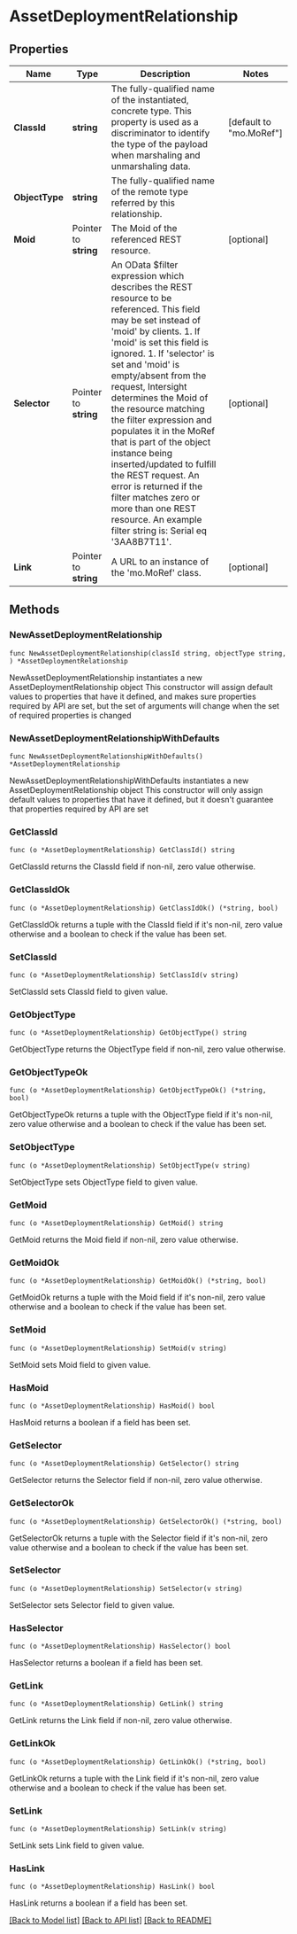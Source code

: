 # AssetDeploymentRelationship

## Properties

Name | Type | Description | Notes
------------ | ------------- | ------------- | -------------
**ClassId** | **string** | The fully-qualified name of the instantiated, concrete type. This property is used as a discriminator to identify the type of the payload when marshaling and unmarshaling data. | [default to "mo.MoRef"]
**ObjectType** | **string** | The fully-qualified name of the remote type referred by this relationship. | 
**Moid** | Pointer to **string** | The Moid of the referenced REST resource. | [optional] 
**Selector** | Pointer to **string** | An OData $filter expression which describes the REST resource to be referenced. This field may be set instead of &#39;moid&#39; by clients. 1. If &#39;moid&#39; is set this field is ignored. 1. If &#39;selector&#39; is set and &#39;moid&#39; is empty/absent from the request, Intersight determines the Moid of the resource matching the filter expression and populates it in the MoRef that is part of the object instance being inserted/updated to fulfill the REST request. An error is returned if the filter matches zero or more than one REST resource. An example filter string is: Serial eq &#39;3AA8B7T11&#39;. | [optional] 
**Link** | Pointer to **string** | A URL to an instance of the &#39;mo.MoRef&#39; class. | [optional] 

## Methods

### NewAssetDeploymentRelationship

`func NewAssetDeploymentRelationship(classId string, objectType string, ) *AssetDeploymentRelationship`

NewAssetDeploymentRelationship instantiates a new AssetDeploymentRelationship object
This constructor will assign default values to properties that have it defined,
and makes sure properties required by API are set, but the set of arguments
will change when the set of required properties is changed

### NewAssetDeploymentRelationshipWithDefaults

`func NewAssetDeploymentRelationshipWithDefaults() *AssetDeploymentRelationship`

NewAssetDeploymentRelationshipWithDefaults instantiates a new AssetDeploymentRelationship object
This constructor will only assign default values to properties that have it defined,
but it doesn't guarantee that properties required by API are set

### GetClassId

`func (o *AssetDeploymentRelationship) GetClassId() string`

GetClassId returns the ClassId field if non-nil, zero value otherwise.

### GetClassIdOk

`func (o *AssetDeploymentRelationship) GetClassIdOk() (*string, bool)`

GetClassIdOk returns a tuple with the ClassId field if it's non-nil, zero value otherwise
and a boolean to check if the value has been set.

### SetClassId

`func (o *AssetDeploymentRelationship) SetClassId(v string)`

SetClassId sets ClassId field to given value.


### GetObjectType

`func (o *AssetDeploymentRelationship) GetObjectType() string`

GetObjectType returns the ObjectType field if non-nil, zero value otherwise.

### GetObjectTypeOk

`func (o *AssetDeploymentRelationship) GetObjectTypeOk() (*string, bool)`

GetObjectTypeOk returns a tuple with the ObjectType field if it's non-nil, zero value otherwise
and a boolean to check if the value has been set.

### SetObjectType

`func (o *AssetDeploymentRelationship) SetObjectType(v string)`

SetObjectType sets ObjectType field to given value.


### GetMoid

`func (o *AssetDeploymentRelationship) GetMoid() string`

GetMoid returns the Moid field if non-nil, zero value otherwise.

### GetMoidOk

`func (o *AssetDeploymentRelationship) GetMoidOk() (*string, bool)`

GetMoidOk returns a tuple with the Moid field if it's non-nil, zero value otherwise
and a boolean to check if the value has been set.

### SetMoid

`func (o *AssetDeploymentRelationship) SetMoid(v string)`

SetMoid sets Moid field to given value.

### HasMoid

`func (o *AssetDeploymentRelationship) HasMoid() bool`

HasMoid returns a boolean if a field has been set.

### GetSelector

`func (o *AssetDeploymentRelationship) GetSelector() string`

GetSelector returns the Selector field if non-nil, zero value otherwise.

### GetSelectorOk

`func (o *AssetDeploymentRelationship) GetSelectorOk() (*string, bool)`

GetSelectorOk returns a tuple with the Selector field if it's non-nil, zero value otherwise
and a boolean to check if the value has been set.

### SetSelector

`func (o *AssetDeploymentRelationship) SetSelector(v string)`

SetSelector sets Selector field to given value.

### HasSelector

`func (o *AssetDeploymentRelationship) HasSelector() bool`

HasSelector returns a boolean if a field has been set.

### GetLink

`func (o *AssetDeploymentRelationship) GetLink() string`

GetLink returns the Link field if non-nil, zero value otherwise.

### GetLinkOk

`func (o *AssetDeploymentRelationship) GetLinkOk() (*string, bool)`

GetLinkOk returns a tuple with the Link field if it's non-nil, zero value otherwise
and a boolean to check if the value has been set.

### SetLink

`func (o *AssetDeploymentRelationship) SetLink(v string)`

SetLink sets Link field to given value.

### HasLink

`func (o *AssetDeploymentRelationship) HasLink() bool`

HasLink returns a boolean if a field has been set.


[[Back to Model list]](../README.md#documentation-for-models) [[Back to API list]](../README.md#documentation-for-api-endpoints) [[Back to README]](../README.md)


